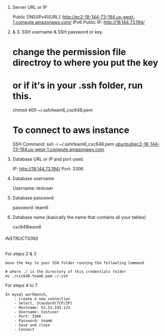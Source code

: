 1.	Server URL or IP

	Public DNS(IPv4)[URL]: http://ec2-18-144-73-194.us-west-1.compute.amazonaws.com/
	IPv6 Public IP: http://18.144.73.194/

2. & 3. SSH username & SSH password or key.

	# change the permission file directroy to where you put the key
	# or if it's in your .ssh folder, run this.
	chmod 400 ~/.ssh/team6_csc648.pem 
	
	# To connect to aws instance
	SSH Command: ssh -i ~/.ssh/team6_csc648.pem ubuntu@ec2-18-144-73-194.us-west-1.compute.amazonaws.com

4.  Database URL or IP and port used.

	IP:		http://18.144.73.194/
	Port: 	3306

5.  Database username

	Username: testuser

6.	Database password

	password: team6

7.	Database name (basically the name that contains all your tables)

	csc648team6

######	INSTRUCTIONS	######

For steps 2 & 3

	move the key to your SSH folder running the followling Command

	# where ./ is the directory of this credentials folder
	mv ./csc648-team6.pem ~/.ssh

For steps 4 to 7

	In mysql workbench, 
		- create a new connection
		- Select, Standard(TCP/IP)
		- Hostname: 52.53.193.123
		- Username: testuser
		- Port: 3306
		- Password: team6
		- Save and close
		- Connect